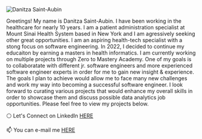 <img src="https://media.licdn.com/dms/image/C4D16AQE11y62qqDJFg/profile-displaybackgroundimage-shrink_350_1400/0/1611206055142?e=1710374400&amp;v=beta&amp;t=ENoaF2OstiI9Wq0wcKXKDbC8aSRjTacaQmoYgmhK9iQ" alt="Danitza Saint-Aubin" id="ember500" class="full-width evi-image ember-view">

<p>Greetings! My name is Danitza Saint-Aubin.  
I have been working in the healthcare for nearly 10 years. I am a patient administration specialist at Mount Sinai Health System based in New York and I am agressively seeking other great opportunities. I am an aspiring health-tech specialist with a stong focus on software engineering. In 2022, I decided to continue my educaiton by earning a masters in health informatics. I am currently working on multiple projects through Zero to Mastery Academy. One of my goals is to collaboratate with different jr. software engineers and more experienced software engineer experts in order for me to gain new insight & experience. The goals I plan to achieve would allow me to face many new challenges and work my way into becoming a successful software engineer.
I look forward to curating various projects that would enhance my overall skills in order to showcase them and discuss possible data analytics job opportunities. Please feel free to view my projects below.
<p> ⚪ Let's Connect on LinkedIn <a href="https://linkedin.com/in/danitzastaubin">HERE</a></p> 
<p> 📫 You can e-mail me <a href="mailto:dsaintaubin1@gmail.com">HERE</a></p>


<!---
danitzastaubin/danitzastaubin is a ✨ special ✨ repository because its `README.md` (this file) appears on your GitHub profile.
You can click the Preview link to take a look at your changes.
--->
